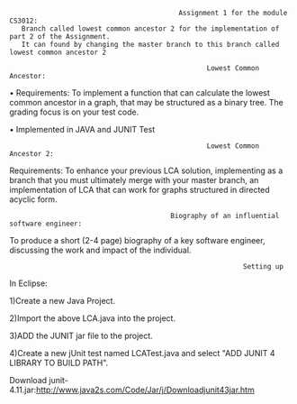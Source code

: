                                               Assignment 1 for the module CS3012:
       Branch called lowest common ancestor 2 for the implementation of part 2 of the Assignment.
       It can found by changing the master branch to this branch called lowest common ancestor 2
                                              
                                                     Lowest Common Ancestor: 


•	Requirements: To implement a function that can calculate the lowest common ancestor in a graph, that may be structured as a binary tree. The grading focus is on your test code.

•	Implemented in JAVA and JUNIT Test


                                                     Lowest Common Ancestor 2:
 
 Requirements: To enhance your previous LCA solution, implementing as a branch that you must ultimately merge with your master branch, 
 an implementation of LCA that can work for graphs structured in directed acyclic form.
 
 
 
                                            Biography of an influential software engineer:
                                            
 To produce a short (2-4 page) biography of a key software engineer, discussing the work and impact  of the individual.

                                                              Setting up

In Eclipse:

1)Create a new Java Project.

2)Import the above LCA.java into the project.

3)ADD the JUNIT jar file to the project.

4)Create a new jUnit test named LCATest.java and select "ADD JUNIT 4 LIBRARY TO BUILD PATH".

 Download junit-4.11.jar:http://www.java2s.com/Code/Jar/j/Downloadjunit43jar.htm


